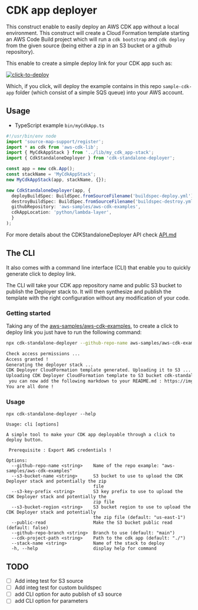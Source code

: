 # CDK app deployer

This construct enable to easily deploy an AWS CDK app without a local environment.
This construct will create a Cloud Formation template starting an AWS Code Build project which will run a `cdk bootstrap` and `cdk deploy` from the given source (being either a zip in an S3 bucket or a github repository).

This enable to create a simple deploy link for your CDK app such as: 

[![click-to-deploy](https://img.shields.io/badge/Click%20to-CDK%20Deploy-blue)](https://console.aws.amazon.com/cloudformation/home#/stacks/new?stackName=click2deploy-controller&templateURL=https://click2deploy-bucket.s3.amazonaws.com/file-asset-prefix/latest/cdk-click2deploy-dev.template.json)

Which, if you click, will deploy the example contains in this repo `sample-cdk-app` folder (which consist of a simple SQS queue) into your AWS account.

## Usage

* TypeScript example `bin/myCdkApp.ts`

```typescript
#!/usr/bin/env node
import 'source-map-support/register';
import * as cdk from 'aws-cdk-lib';
import { MyCdkAppStack } from '../lib/my_cdk_app-stack';
import { CdkStandaloneDeployer } from 'cdk-standalone-deployer';

const app = new cdk.App();
const stackName = 'MyCdkAppStack';
new MyCdkAppStack(app, stackName, {});

new CdkStandaloneDeployer(app, {
  deployBuildSpec: BuildSpec.fromSourceFilename('buildspec-deploy.yml'),
  destroyBuildSpec: BuildSpec.fromSourceFilename('buildspec-destroy.yml'),
  githubRepository: 'aws-samples/aws-cdk-examples',
  cdkAppLocation: 'python/lambda-layer',
  }
);
```

For more details about the CDKStandaloneDeployer API check [API.md](./API.md)

## The CLI

It also comes with a command line interface (CLI) that enable you to quickly generate click to deploy link.

The CLI will take your CDK app repository name and public S3 bucket to publish the Deployer stack to. It will then synthesize and publish the template with the right configuration without any modification of your code.

### Getting started

Taking any of the [aws-samples/aws-cdk-examples](https://github.com/aws-samples/aws-cdk-examples), to create a click to deploy link you just have to run the following command:
```bash
npx cdk-standalone-deployer --github-repo-name aws-samples/aws-cdk-examples --cdk-project-path python/lambda-layer --public-read --github-repo-branch master

Check access permissions ...
Access granted !
Generating the deployer stack ...
CDK Deployer CloudFormation template generated. Uploading it to S3 ...
Uploading CDK Deployer CloudFormation template to S3 bucket cdk-standalone-deployer-aws-samples-aws-cdk-examples-main-us-east-1/cdk-standalone-deployer-cfn-template.json ...
 you can now add the following markdown to your README.md : https://img.shields.io/badge/Click%20to-CDK%20Deploy-blue)](https://console.aws.amazon.com/cloudformation/home#/stacks/new?stackName=cdkDeployer&templateURL=https://cdk-standalone-deployer-aws-samples-aws-cdk-examples-main-us-east-1.s3.amazonaws.com/cdk-standalone-deployer-cfn-template.json)
You are all done !
```

### Usage

```
npx cdk-standalone-deployer --help

Usage: cli [options]

A simple tool to make your CDK app deployable through a click to deploy button. 
 
 Prerequisite : Export AWS credentials !

Options:
  --github-repo-name <string>    Name of the repo example: "aws-samples/aws-cdk-examples"
  --s3-bucket-name <string>      S3 bucket to use to upload the CDK Deployer stack and potentially the zip
                                 file
  --s3-key-prefix <string>       S3 key prefix to use to upload the CDK Deployer stack and potentially the
                                 zip file
  --s3-bucket-region <string>    S3 bucket region to use to upload the CDK Deployer stack and potentially
                                 the zip file (default: "us-east-1")
  --public-read                  Make the S3 bucket public read (default: false)
  --github-repo-branch <string>  Branch to use (default: "main")
  --cdk-project-path <string>    Path to the cdk app (default: "./")
  --stack-name <string>          Name of the stack to deploy
  -h, --help                     display help for command
```


## TODO

- [ ] Add integ test for S3 source
- [ ] Add integ test for custom buildspec
- [ ] add CLI option for auto publish of s3 source
- [ ] add CLI option for parameters